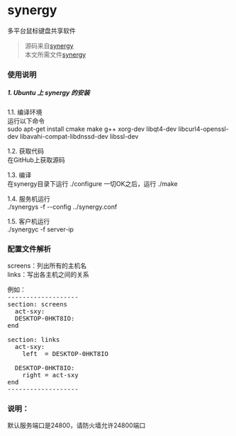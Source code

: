# synergy
多平台鼠标键盘共享软件   
>源码来自[synergy](https://github.com/symless/synergy)   
>本文所需文件[synergy](../../../tree/attachments/synergy/)   

### 使用说明
##### 1. Ubuntu 上 synergy 的安装    
1.1. 编译环境   
运行以下命令   
sudo apt-get install cmake make g++ xorg-dev libqt4-dev libcurl4-openssl-dev libavahi-compat-libdnssd-dev libssl-dev

1.2. 获取代码   
在GitHub上获取源码

1.3. 编译   
在synergy目录下运行
./configure
一切OK之后，运行
./make

1.4. 服务机运行   
./synergys -f --config ../synergy.conf 

1.5. 客户机运行   
./synergyc -f server-ip

### 配置文件解析
screens：列出所有的主机名   
links：写出各主机之间的关系 
<pre>
例如：
-------------------  
section: screens
  act-sxy:
  DESKTOP-0HKT8IO:
end

section: links
  act-sxy:
    left  = DESKTOP-0HKT8IO

  DESKTOP-0HKT8IO:
    right = act-sxy
end
-------------------  
</pre>
### 说明：
默认服务端口是24800，请防火墙允许24800端口
